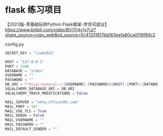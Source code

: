 
# flask 练习项目
【2023版-零基础玩转Python Flask框架-学完可就业】 https://www.bilibili.com/video/BV17r4y1y7jJ/?share_source=copy_web&vd_source=0c41331817bb163eefa80ca0f16f89c2

config.py
```python
SECRET_KEY = "liam2022"

HOST = "127.0.0.1"
PORT = 3306
DATABASE = "zlbbs"
USERNAME = ""
PASSWORD = ""
DB_URI = f"mysql+pymysql://{USERNAME}:{PASSWORD}@{HOST}:{PORT}/{DATABASE}?charset=utf8mb4"
SQLALCHEMY_DATABASE_URI = DB_URI
SQLALCHEMY_TRACK_MODIFICATIONS = False

MAIL_SERVER = "smtp.office365.com"
MAIL_PORT = 587
MAIL_USE_TLS = True
MAIL_DEBUG = False
MAIL_USERNAME = ""
MAIL_PASSWORD = ""
MAIL_DEFAULT_SENDER = ""

```
